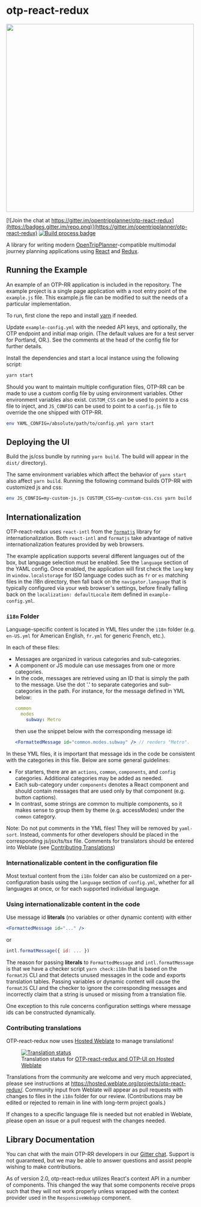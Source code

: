 # otp-react-redux

<img src="https://github.com/opentripplanner/otp-react-redux/raw/master/otprr.png" width="500" />

[![Join the chat at https://gitter.im/opentripplanner/otp-react-redux](https://badges.gitter.im/repo.png)](https://gitter.im/opentripplanner/otp-react-redux)
[![Build process badge](https://img.shields.io/github/actions/workflow/status/opentripplanner/otp-react-redux/node-ci.yml)](https://github.com/opentripplanner/otp-react-redux/actions/workflows/node-ci.yml)

A library for writing modern [OpenTripPlanner](http://www.opentripplanner.org/)-compatible multimodal journey planning applications using [React]() and [Redux]().

## Running the Example

An example of an OTP-RR application is included in the repository. The example project is a single page application with a root entry point of the `example.js` file. This example.js file can be modified to suit the needs of a particular implementation.

To run, first clone the repo and install [yarn](https://yarnpkg.com/) if needed.

Update `example-config.yml` with the needed API keys, and optionally, the OTP endpoint and initial map origin. (The default values are for a test server for Portland, OR.). See the comments at the head of the config file for further details.

Install the dependencies and start a local instance using the following script:

```bash
yarn start
```

Should you want to maintain multiple configuration files, OTP-RR can be made to use a custom config file by using environment variables. Other environment variables also exist. `CUSTOM_CSS` can be used to point to a css file to inject, and `JS_CONFIG` can be used to point to a `config.js` file to override the one shipped with OTP-RR.

```bash
env YAML_CONFIG=/absolute/path/to/config.yml yarn start
```

## Deploying the UI

Build the js/css bundle by running `yarn build`. The build will appear in the `dist/` directory).

The same environment variables which affect the behavior of `yarn start` also affect `yarn build`. Running the following command builds OTP-RR with customized js and css:

```bash
env JS_CONFIG=my-custom-js.js CUSTOM_CSS=my-custom-css.css yarn build
```

## Internationalization

OTP-react-redux uses `react-intl` from the [`formatjs`](https://github.com/formatjs/formatjs) library for internationalization.
Both `react-intl` and `formatjs` take advantage of native internationalization features provided by web browsers.

The example application supports several different languages out of the box, but language selection must be enabled. See the `language` section of the YAML config. Once enabled, the application will first check the `lang` key in `window.localstorage` for ISO language codes such as `fr` or `es` matching files in the i18n directory, then fall back on the `navigator.language` that is typically configured via your web browser's settings, before finally falling back on the `localization: defaultLocale` item defined in `example-config.yml`.

### `i18n` Folder

Language-specific content is located in YML files under the `i18n` folder
(e.g. `en-US.yml` for American English, `fr.yml` for generic French, etc.).

In each of these files:
  - Messages are organized in various categories and sub-categories.
  - A component or JS module can use messages from one or more categories.
  - In the code, messages are retrieved using an ID that is simply the path to the message.
    Use the dot '.' to separate categories and sub-categories in the path.
    For instance, for the message defined in YML below:
    ```yaml
    common
      modes
        subway: Metro
    ```
    then use the snippet below with the corresponding message id:
    ```jsx
    <FormattedMessage id="common.modes.subway" /> // renders "Metro".
    ```

In these YML files, it is important that message ids in the code be consistent with
the categories in this file. Below are some general guidelines:
  - For starters, there are an `actions`, `common`, `components`, and `config`
    categories. Additional categories may be added as needed.
  - Each sub-category under `components` denotes a React component and
    should contain messages that are used only by that component (e.g. button captions).
  - In contrast, some strings are common to multiple components,
    so it makes sense to group them by theme (e.g. accessModes) under the `common` category.

Note: Do not put comments in the YML files! They will be removed by `yaml-sort`.
Instead, comments for other developers should be placed in the corresponding js/jsx/ts/tsx file.
Comments for translators should be entered into Weblate (see [Contributing Translations](#contributing-translations))

### Internationalizable content in the configuration file

Most textual content from the `i18n` folder can also be customized on a per-configuration basis
using the `language` section of `config.yml`, whether for all languages at once,
or for each supported individual language.

### Using internationalizable content in the code

Use message id **literals** (no variables or other dynamic content) with either
```jsx
<FormattedMessage id="..." />
```
or
```js
intl.formatMessage({ id: ... })
```

The reason for passing **literals** to `FormattedMessage` and `intl.formatMessage` is that we have a checker script `yarn check:i18n` that is based on the `formatJS` CLI and that detects unused messages in the code and exports translation tables.
Passing variables or dynamic content will cause the `formatJS` CLI and the checker to ignore the corresponding messages and
incorrectly claim that a string is unused or missing from a translation file.

One exception to this rule concerns configuration settings where message ids can be constructed dynamically.

### Contributing translations

OTP-react-redux now uses [Hosted Weblate](https://www.weblate.org) to manage translations!

<figure>
  <a href="https://hosted.weblate.org/engage/otp-react-redux/">
    <img src="https://hosted.weblate.org/widgets/otp-react-redux/-/horizontal-auto.svg" alt="Translation status" />
  </a>
  <figcaption>Translation status for
    <a href="https://hosted.weblate.org/engage/otp-react-redux/">OTP-react-redux and OTP-UI on Hosted Weblate</a>
  </figcaption>
</figure>


Translations from the community are welcome and very much appreciated,
please see instructions at https://hosted.weblate.org/projects/otp-react-redux/.
Community input from Weblate will appear as pull requests with changes to files in the `i18n` folder for our review.
(Contributions may be edited or rejected to remain in line with long-term project goals.)

If changes to a specific language file is needed but not enabled in Weblate, please open an issue or a pull request with the changes needed.

## Library Documentation

You can chat with the main OTP-RR developers in our [Gitter chat](https://gitter.im/opentripplanner/otp-react-redux). Support is not guaranteed, but we may be able to answer questions and assist people wishing to make contributions. 

As of version 2.0, otp-react-redux utilizes React's context API in a number of components. This changed the way that some components receive props such that they will not work properly unless wrapped with the context provider used in the `ResponsiveWebapp` component.
